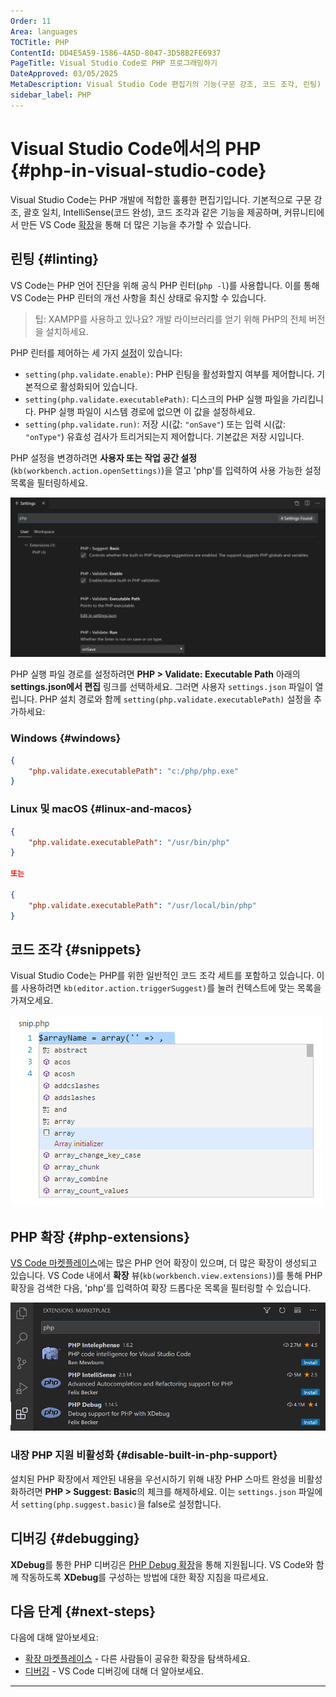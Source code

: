 ```yaml
---
Order: 11
Area: languages
TOCTitle: PHP
ContentId: DD4E5A59-1586-4A5D-8047-3D58B2FE6937
PageTitle: Visual Studio Code로 PHP 프로그래밍하기
DateApproved: 03/05/2025
MetaDescription: Visual Studio Code 편집기의 기능(구문 강조, 코드 조각, 린팅) 및 PHP용 확장에 대해 알아보세요.
sidebar_label: PHP
---
```

# Visual Studio Code에서의 PHP {#php-in-visual-studio-code}

Visual Studio Code는 PHP 개발에 적합한 훌륭한 편집기입니다. 기본적으로 구문 강조, 괄호 일치, IntelliSense(코드 완성), 코드 조각과 같은 기능을 제공하며, 커뮤니티에서 만든 VS Code [확장](/docs/editor/extension-marketplace.md)을 통해 더 많은 기능을 추가할 수 있습니다.

## 린팅 {#linting}

VS Code는 PHP 언어 진단을 위해 공식 PHP 린터(`php -l`)를 사용합니다. 이를 통해 VS Code는 PHP 린터의 개선 사항을 최신 상태로 유지할 수 있습니다.

> 팁: XAMPP를 사용하고 있나요? 개발 라이브러리를 얻기 위해 PHP의 전체 버전을 설치하세요.

PHP 린터를 제어하는 세 가지 [설정](/docs/editor/settings.md)이 있습니다:

* `setting(php.validate.enable)`: PHP 린팅을 활성화할지 여부를 제어합니다. 기본적으로 활성화되어 있습니다.
* `setting(php.validate.executablePath)`: 디스크의 PHP 실행 파일을 가리킵니다. PHP 실행 파일이 시스템 경로에 없으면 이 값을 설정하세요.
* `setting(php.validate.run)`: 저장 시(값: `"onSave"`) 또는 입력 시(값: `"onType"`) 유효성 검사가 트리거되는지 제어합니다. 기본값은 저장 시입니다.

PHP 설정을 변경하려면 **사용자 또는 작업 공간 설정**(`kb(workbench.action.openSettings)`)을 열고 'php'를 입력하여 사용 가능한 설정 목록을 필터링하세요.

![PHP 설정 표시](images/php/php-settings.png)

PHP 실행 파일 경로를 설정하려면 **PHP > Validate: Executable Path** 아래의 **settings.json에서 편집** 링크를 선택하세요. 그러면 사용자 `settings.json` 파일이 열립니다. PHP 설치 경로와 함께 `setting(php.validate.executablePath)` 설정을 추가하세요:

### Windows {#windows}

```json
{
    "php.validate.executablePath": "c:/php/php.exe"
}
```

### Linux 및 macOS {#linux-and-macos}

```json
{
    "php.validate.executablePath": "/usr/bin/php"
}

또는

{
    "php.validate.executablePath": "/usr/local/bin/php"
}
```

## 코드 조각 {#snippets}

Visual Studio Code는 PHP를 위한 일반적인 코드 조각 세트를 포함하고 있습니다. 이를 사용하려면 `kb(editor.action.triggerSuggest)`를 눌러 컨텍스트에 맞는 목록을 가져오세요.

![PHP 코드 조각](images/php/php-snippets.png)

## PHP 확장 {#php-extensions}

[VS Code 마켓플레이스](https://marketplace.visualstudio.com/VSCode)에는 많은 PHP 언어 확장이 있으며, 더 많은 확장이 생성되고 있습니다. VS Code 내에서 **확장** 뷰(`kb(workbench.view.extensions)`)를 통해 PHP 확장을 검색한 다음, 'php'를 입력하여 확장 드롭다운 목록을 필터링할 수 있습니다.

![확장 뷰에서 PHP 검색](images/php/category-php.png)

### 내장 PHP 지원 비활성화 {#disable-built-in-php-support}

설치된 PHP 확장에서 제안된 내용을 우선시하기 위해 내장 PHP 스마트 완성을 비활성화하려면 **PHP > Suggest: Basic**의 체크를 해제하세요. 이는 `settings.json` 파일에서 `setting(php.suggest.basic)`을 false로 설정합니다.

## 디버깅 {#debugging}

**XDebug**를 통한 PHP 디버깅은 [PHP Debug 확장](https://marketplace.visualstudio.com/items?itemName=xdebug.php-debug)을 통해 지원됩니다. VS Code와 함께 작동하도록 **XDebug**를 구성하는 방법에 대한 확장 지침을 따르세요.

## 다음 단계 {#next-steps}

다음에 대해 알아보세요:

* [확장 마켓플레이스](/docs/editor/extension-marketplace.md) - 다른 사람들이 공유한 확장을 탐색하세요.
* [디버깅](/docs/editor/debugging.md) - VS Code 디버깅에 대해 더 알아보세요.
---